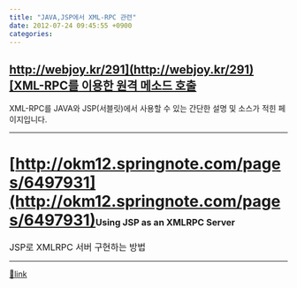 ```yaml
---
title: "JAVA,JSP에서 XML-RPC 관련"
date: 2012-07-24 09:45:55 +0900
categories: 
---
```

  

[http://webjoy.kr/291](http://webjoy.kr/291)[XML-RPC를 이용한 원격 메소드 호출](http://webjoy.kr/291)
----------------------------------------------

  


XML-RPC를 JAVA와 JSP(서블릿)에서 사용할 수 있는 간단한 설명 및 소스가 적힌 페이지입니다.

  
- - - - - -

[http://okm12.springnote.com/pages/6497931](http://okm12.springnote.com/pages/6497931)<font size="3">Using JSP as an XMLRPC Server</font>
===================================================

<font size="3">JSP로 XMLRPC 서버 구현하는 방법</font>

  ***
[🔗link](http://www.mins01.com/mh/tech/read/787)